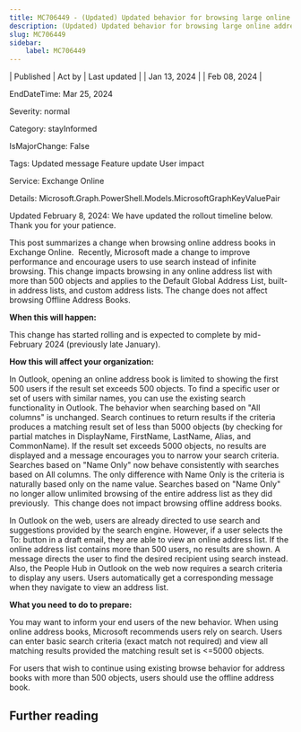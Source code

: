 ```yaml
---
title: MC706449 - (Updated) Updated behavior for browsing large online address books
description: (Updated) Updated behavior for browsing large online address books
slug: MC706449
sidebar:
    label: MC706449
---
```



| Published | Act by | Last updated |
| Jan 13, 2024 |  | Feb 08, 2024 |

EndDateTime: Mar 25, 2024

Severity: normal

Category: stayInformed

IsMajorChange: False

Tags: Updated message Feature update User impact

Service: Exchange Online

Details: Microsoft.Graph.PowerShell.Models.MicrosoftGraphKeyValuePair

<p>Updated February 8, 2024: We have updated the rollout timeline below. Thank you for your patience.</p><p>This post summarizes a change when browsing online address books in Exchange Online.&nbsp; Recently, Microsoft made a change to improve performance and encourage users to use search instead of infinite browsing. This change impacts browsing in any online address list with more than 500 objects and applies to the Default Global Address List, built-in address lists, and custom address lists. The change does not affect browsing Offline Address Books.<br></p><p>
</p><p><b>When this will happen:</b><br></p><p>This change has started rolling and is expected to complete by mid-February 2024 (previously late January).</p><p><b>How this will affect your organization:</b><br></p><p>In Outlook, opening an online address book is limited to showing the first 500 users if the result set exceeds 500 objects. To find a specific user or set of users with similar names, you can use the existing search functionality in Outlook. The behavior when searching based on "All columns" is unchanged. Search continues to return results if the criteria produces a matching result set of less than 5000 objects (by checking for partial matches in DisplayName, FirstName, LastName, Alias, and CommonName). If the result set exceeds 5000 objects, no results are displayed and a message encourages you to narrow your search criteria. Searches based on "Name Only" now behave consistently with searches based on All columns. The only difference with Name Only is the criteria is naturally based only on the name value. Searches based on "Name Only" no longer allow unlimited browsing of the entire address list as they did previously.&nbsp; This change does not impact browsing offline address books.</p><p>In Outlook on the web, users are already directed to use search and suggestions provided by the search engine. However, if a user selects the To: button in a draft email, they are able to view an online address list. If the online address list contains more than 500 users, no results are shown. A message directs the user to find the desired recipient using search instead. Also, the People Hub in Outlook on the web now requires a search criteria to display any users. Users automatically get a corresponding message when they navigate to view an address list.</p><p><b>What you need to do to prepare:</b></p><p>You may want to inform your end users of the new behavior. When using online address books, Microsoft recommends users rely on search. Users can enter basic search criteria (exact match not required) and view all matching results provided the matching result set is &lt;=5000 objects.</p><p>For users that wish to continue using existing browse behavior for address books with more than 500 objects, users should use the offline address book.</p>

## Further reading
